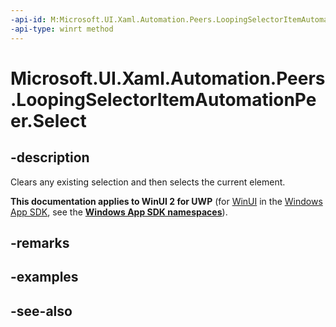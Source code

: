 ```yaml
---
-api-id: M:Microsoft.UI.Xaml.Automation.Peers.LoopingSelectorItemAutomationPeer.Select
-api-type: winrt method
---
```


<!-- Method syntax
public void Select()
-->

# Microsoft.UI.Xaml.Automation.Peers.LoopingSelectorItemAutomationPeer.Select

## -description
Clears any existing selection and then selects the current element.

**This documentation applies to WinUI 2 for UWP** (for [WinUI](/windows/apps/winui/winui3/) in the [Windows App SDK](/windows/apps/windows-app-sdk/), see the **[Windows App SDK namespaces](/windows/windows-app-sdk/api/winrt/)**).

## -remarks

## -examples

## -see-also
